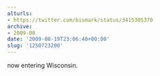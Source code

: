 ```yaml
---
alturls:
- https://twitter.com/bismark/status/3415305370
archive:
- 2009-08
date: '2009-08-19T23:06:40+00:00'
slug: '1250723200'
---
```


now entering Wisconsin.

